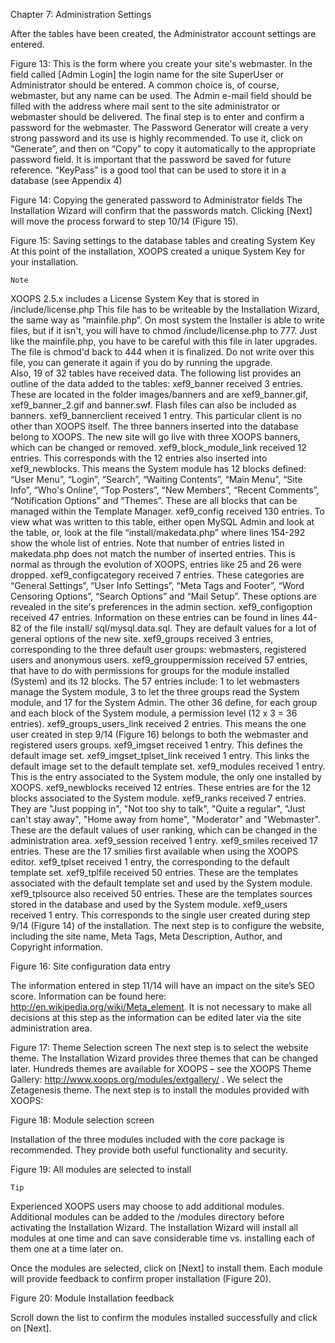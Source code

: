 Chapter 7: Administration Settings 

After the tables have been created, the Administrator account settings are entered.
 

Figure 13: This is the form where you create your site's webmaster.
In the field called [Admin Login] the login name for the site SuperUser or Administrator should be entered. A common choice is, of course, webmaster, but any name can be used. 
The Admin e-mail field should be filled with the address where mail sent to the site administrator or webmaster should be delivered. The final step is to enter and confirm a password for the webmaster.
The Password Generator will create a very strong password and its use is highly recommended.  To use it, click on “Generate”, and then on “Copy” to copy it automatically to the appropriate password field.
It is important that the password be saved for future reference.  “KeyPass” is a good tool that can be used to store it in a database (see Appendix 4)  

 

Figure 14: Copying the generated password to Administrator fields
The Installation Wizard will confirm that the passwords match.  Clicking [Next] will move the process forward to step 10/14 (Figure 15).
 

Figure 15: Saving settings to the database tables and creating System Key
At this point of the installation, XOOPS created a unique System Key for your installation.

 	Note 

XOOPS 2.5.x includes a License System Key that is stored in /include/license.php 
This file has to be writeable by the Installation Wizard, the same way as “mainfile.php”.
On most system the Installer  is able to write files, but if  it isn't, you will have to chmod /include/license.php to 777. Just like the mainfile.php, you have to be careful with this file in later upgrades. The file is chmod'd back to 444 when it is finalized. Do not write over this file, you can generate it again if you do by running the upgrade.  
Also, 19 of 32 tables have received data. The following list provides an outline of the data added to the tables:
xef9_banner received 3 entries. These are located in the folder images/banners and are xef9_banner.gif, xef9_banner_2.gif and banner.swf. Flash files can also be included as banners. 
xef9_bannerclient received 1 entry. This particular client is no other than XOOPS itself. The three banners inserted into the database belong to XOOPS.  The new site will go live with three XOOPS banners, which can be changed or removed. 
xef9_block_module_link received 12 entries. This corresponds with the 12 entries also inserted into xef9_newblocks. This means the System module has 12 blocks defined: “User Menu”, “Login”, “Search”, “Waiting Contents”, “Main Menu”, “Site Info”, “Who's Online”, “Top Posters”, “New Members”, “Recent Comments”, “Notification Options” and “Themes”. These are all blocks that can be managed within the Template Manager. 
xef9_config received 130 entries. To view what was written to this table, either open MySQL Admin and  look at the table, or, look at the file “install/makedata.php” where lines 154-292 show the whole list of entries. Note that number of entries listed in makedata.php does not match the number of inserted entries.  This is normal as through the evolution of XOOPS, entries like 25 and 26 were dropped. 
xef9_configcategory received 7 entries. These categories are “General Settings”, “User Info Settings”, “Meta Tags and Footer”, “Word Censoring Options”, “Search Options” and “Mail Setup”. These options are revealed in the site's preferences in the admin section. 
xef9_configoption received 47 entries.  Information on these entries can be found in lines 44-82 of the file install/ sql/mysql.data.sql. They are default values for a lot of general options of the new site. 
xef9_groups received 3 entries, corresponding to the three default user groups: webmasters, registered users and anonymous users.
xef9_grouppermission received 57 entries, that have to do with permissions for groups for the module installed (System) and its 12 blocks. The 57 entries include: 1 to let webmasters manage the System module, 3 to let the three groups read the System module, and 17 for the System Admin. The other 36 define, for each group and each block of the System module, a permission level (12 x 3 = 36 entries). 
xef9_groups_users_link received 2 entries. This means the one user created in step 9/14 (Figure 16)  belongs to both the webmaster and registered users groups. 
xef9_imgset received 1 entry. This defines the default image set. 
xef9_imgset_tplset_link received 1 entry. This links the default image set to the default template set. 
xef9_modules received 1 entry. This is the entry associated to the System module, the only one installed by XOOPS. 
xef9_newblocks received 12 entries.  These entries are for the 12 blocks associated to the System module. 
xef9_ranks received 7 entries.  They are "Just popping in", "Not too shy to talk", "Quite a regular", "Just can't stay away", "Home away from home", "Moderator" and "Webmaster". These are the default values of user ranking, which can be changed in the administration area. 
xef9_session received 1 entry. 
xef9_smiles received 17 entries. These are the 17 smilies first available when using the XOOPS editor.
xef9_tplset received 1 entry, the corresponding to the default template set. 
xef9_tplfile received 50 entries. These are the templates associated with the default template set and used by the System module. 
xef9_tplsource also received 50 entries. These are the templates sources stored in the database and used by the System module. 
xef9_users received 1 entry. This corresponds to the single user created during step 9/14 (Figure 14) of the installation.
The next step is to configure the website, including the site name, Meta Tags, Meta Description, Author, and Copyright information.

 

Figure 16: Site configuration data entry

The information entered in step 11/14 will have an impact on the site’s SEO score.  Information can be found here: http://en.wikipedia.org/wiki/Meta_element. It is not necessary to make all decisions at this step as the information can be edited later via the site administration area.


 

Figure 17: Theme Selection screen
The next step is to select the website theme. The Installation Wizard provides three themes that can be changed later.  Hundreds themes are available for XOOPS – see the XOOPS Theme Gallery: http://www.xoops.org/modules/extgallery/ . We select the Zetagenesis theme.
The next step is to install the modules provided with XOOPS: 
 

Figure 18: Module selection screen

Installation of the three modules included with the core package is recommended.  They provide both useful functionality and security.

 

Figure 19: All modules are selected to install

 	Tip
Experienced XOOPS users may choose to add additional modules.  Additional modules can be added to the /modules directory before activating the Installation Wizard. The Installation Wizard will install all modules at one time and can save considerable time vs. installing each of them one at a time later on.  


Once the modules are selected, click on [Next] to install them. Each module will provide feedback to confirm proper installation (Figure 20).
 

Figure 20: Module Installation feedback

Scroll down the list to confirm the modules installed successfully and click on [Next].
 
